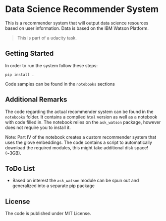 # Data Science Recommender System

This is a recommender system that will output data science resources based on user information. Data is based on the IBM Watson Platform.

> This is part of a udacity task.

## Getting Started

In order to run the system follow these steps:

```
pip install .
```

Code samples can be found in the `notebooks` sections

## Additional Remarks

The code regarding the actual recommender system can be found in the `notebooks` folder. It contains a compiled `html` version as well as a notebook with code filled in. The notebook relies on the `ask_watson` package, however does not require you to install it.

Note: Part IV of the notebook creates a custom recommender system that uses the glove embeddings. The code contains a script to automatically download the required modules, this might take additional disk space! (~3GB).

## ToDo List

* Based on interest the `ask_watson` module can be spun out and generalized into a separate pip package

## License

The code is published under MIT License.
